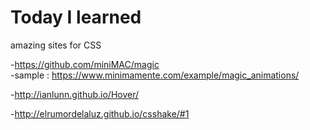 # Today I learned
amazing sites for CSS

-https://github.com/miniMAC/magic<br>
-sample : https://www.minimamente.com/example/magic_animations/

-http://ianlunn.github.io/Hover/

-http://elrumordelaluz.github.io/csshake/#1
